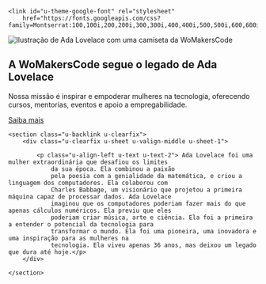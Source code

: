 <!doctype html>
<html lang="pt-br">

<head>
    <meta name="viewport" content="width=device-width, initial-scale=1.0">
    <meta charset="utf-8">
    <meta name="keywords" content="Ada Lovelace">
    <meta name="description" content="">
    <title>Ada Lovelace by WoMakersCode</title>
    <link rel="stylesheet" href="css/base.css">
    <link rel="stylesheet" href="css/theme.css">

    <link id="u-theme-google-font" rel="stylesheet"
        href="https://fonts.googleapis.com/css?family=Montserrat:100,100i,200,200i,300,300i,400,400i,500,500i,600,600i,700,700i,800,800i,900,900i|Open+Sans:300,300i,400,400i,500,500i,600,600i,700,700i,800,800i">
</head>

<body class="u-body u-xl-mode">
    <section class="u-clearfix u-palette-2-base u-section-1">
        <div class="u-expanded-width u-grey-5 u-shape u-shape-rectangle u-shape-1"></div>
        <img class="u-image u-image-circle u-preserve-proportions u-image-1" src="img/ada-lovelace-illustration.png"
            title="Ilustração de Ada Lovelace com uma camiseta da WoMakersCode" />
        <div class="u-container-align-left u-container-style u-group u-radius-50 u-shape-round u-white u-group-1">
            <div class="u-container-layout u-valign-middle u-container-layout-1">
                <h2 class="u-align-left u-text u-text-1">A WoMakersCode segue o legado de Ada Lovelace</h2>
                <p class="u-align-left u-text u-text-black u-text-2">Nossa missão é inspirar e empoderar mulheres na
                    tecnologia, oferecendo cursos, mentorias, eventos e apoio a empregabilidade.
                </p>
                <a href="https://womakerscode.org/"
                    class="u-active-palette-2-light-1 u-border-none u-btn u-btn-round u-button-style u-hover-palette-2-light-1 u-palette-2-base u-radius-50 u-text-active-white u-text-body-alt-color u-text-hover-white u-btn-2">Saiba mais</a>
            </div>
        </div>
    </section>

    <section class="u-backlink u-clearfix">
        <div class="u-clearfix u-sheet u-valign-middle u-sheet-1">

            <p class="u-align-left u-text u-text-2"> Ada Lovelace foi uma mulher extraordinária que desafiou os limites
                da sua época. Ela combinou a paixão
                pela poesia com a genialidade da matemática, e criou a linguagem dos computadores. Ela colaborou com
                Charles Babbage, um visionário que projetou a primeira máquina capaz de processar dados. Ada Lovelace
                imaginou que os computadores poderiam fazer mais do que apenas cálculos numéricos. Ela previu que eles
                poderiam criar música, arte e ciência. Ela foi a primeira a entender o potencial da tecnologia para
                transformar o mundo. Ela foi uma pioneira, uma inovadora e uma inspiração para as mulheres na
                tecnologia. Ela viveu apenas 36 anos, mas deixou um legado que dura até hoje.</p>
        </div>

    </section>

</body>

</html>
